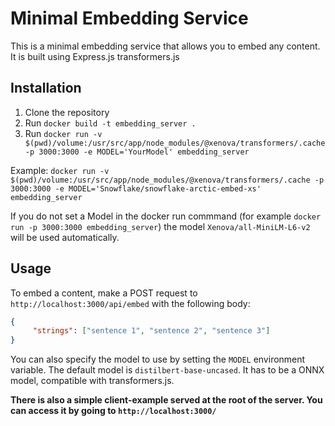 # Minimal Embedding Service
This is a minimal embedding service that allows you to embed any content. It is built using Express.js transformers.js

## Installation
1. Clone the repository
2. Run `docker build -t embedding_server .`
3. Run `docker run -v $(pwd)/volume:/usr/src/app/node_modules/@xenova/transformers/.cache -p 3000:3000 -e MODEL='YourModel' embedding_server`

Example: `docker run -v $(pwd)/volume:/usr/src/app/node_modules/@xenova/transformers/.cache -p 3000:3000 -e MODEL='Snowflake/snowflake-arctic-embed-xs' embedding_server`

If you do not set a Model in the docker run commmand (for example `docker run -p 3000:3000 embedding_server`) the model `Xenova/all-MiniLM-L6-v2` will be used automatically.
## Usage
To embed a content, make a POST request to `http://localhost:3000/api/embed` with the following body:
```json
{
     "strings": ["sentence 1", "sentence 2", "sentence 3"] 
}
```

You can also specify the model to use by setting the `MODEL` environment variable. The default model is `distilbert-base-uncased`.
It has to be a ONNX model, compatible with transformers.js.

**There is also a simple client-example served at the root of the server. You can access it by going to `http://localhost:3000/`**
